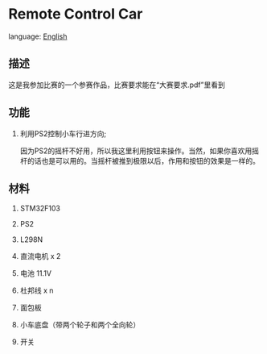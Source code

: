 Remote Control Car
===
language: [English](https://github.com/yuukidach/Remote-Control-Car/blob/master/README[en].md)

## 描述
这是我参加比赛的一个参赛作品，比赛要求能在“大赛要求.pdf”里看到

## 功能
1. 利用PS2控制小车行进方向;
	
	因为PS2的摇杆不好用，所以我这里利用按钮来操作。当然，如果你喜欢用摇杆的话也是可以用的。当摇杆被推到极限以后，作用和按钮的效果是一样的。

## 材料
1. STM32F103 

2. PS2

3. L298N

4. 直流电机 x 2 

5. 电池 11.1V

6. 杜邦线 x n

7. 面包板

8. 小车底盘（带两个轮子和两个全向轮）

9. 开关
